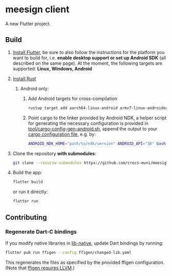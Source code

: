# meesign client

A new Flutter project.

## Build

1. [Install Flutter](https://flutter.dev/docs/get-started/install), be sure to also follow the instructions for the platform you want to build for, i.e. **enable desktop support or set up Android SDK** (all described on the same page). At the moment, the following targets are supported: **Linux, Windows, Android**

2. [Install Rust](https://www.rust-lang.org/tools/install)
   1. Android only:
      1. Add Android targets for cross-compilation

         ```bash
         rustup target add aarch64-linux-android armv7-linux-androideabi x86_64-linux-android i686-linux-android
         ```

      2. Point cargo to the linker provided by Android NDK, a helper script for generating the necessary configuration is provided in [tool/cargo-config-gen-android.sh](tool/cargo-config-gen-android.sh), append the output to your [cargo configuration file](https://doc.rust-lang.org/cargo/reference/config.html#hierarchical-structure), e.g. by:

         ```bash
         ANDROID_NDK_HOME="path/to/ndk/version" ANDROID_API="30" bash ./tool/cargo-config-gen-android.sh >> ~/.cargo/config.toml
         ```

3. Clone the repository **with submodules**:

   ```bash
   git clone --recurse-submodules https://github.com/crocs-muni/meesign-client
   ```

4. Build the app:

   ```bash
   flutter build
   ```

   or run it directly:

   ```bash
   flutter run
   ```

## Contributing

### Regenerate Dart-C bindings

If you modify native libraries in [lib-native](lib-native), update Dart bindings by running:

```bash
flutter pub run ffigen --config ffigen/changed-lib.yaml
```

This regenerates the files as specified by the provided ffigen configuration. (Note that [ffigen requires LLVM](https://pub.dev/packages/ffigen).)

